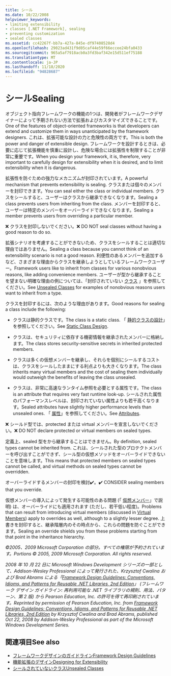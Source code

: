 ```yaml
---
title: シール
ms.date: 10/22/2008
helpviewer_keywords:
- limiting extensibility
- classes [.NET Framework], sealing
- preventing customization
- sealed classes
ms.assetid: cc42267f-bb7a-427a-845e-df97408528d4
ms.openlocfilehash: 29023ad431f9d05caf44e59f66eccee24bfa0433
ms.sourcegitcommit: 965a5af7918acb0a3fd3baf342e15d511ef75188
ms.translationtype: MT
ms.contentlocale: ja-JP
ms.lasthandoff: 11/18/2020
ms.locfileid: "94828687"
---
```

# <a name="sealing"></a><span data-ttu-id="18a2e-102">シール</span><span class="sxs-lookup"><span data-stu-id="18a2e-102">Sealing</span></span>
<span data-ttu-id="18a2e-103">オブジェクト指向フレームワークの機能の1つは、開発者がフレームワークデザイナーによって予期されない方法で拡張およびカスタマイズできることです。</span><span class="sxs-lookup"><span data-stu-id="18a2e-103">One of the features of object-oriented frameworks is that developers can extend and customize them in ways unanticipated by the framework designers.</span></span> <span data-ttu-id="18a2e-104">これは、拡張可能な設計の力と危険性の両方です。</span><span class="sxs-lookup"><span data-stu-id="18a2e-104">This is both the power and danger of extensible design.</span></span> <span data-ttu-id="18a2e-105">フレームワークを設計するときは、必要に応じて拡張機能を慎重に設計し、危険な場合には拡張性を制限することが非常に重要です。</span><span class="sxs-lookup"><span data-stu-id="18a2e-105">When you design your framework, it is, therefore, very important to carefully design for extensibility when it is desired, and to limit extensibility when it is dangerous.</span></span>

 <span data-ttu-id="18a2e-106">拡張性を防ぐための強力なメカニズムが封印されています。</span><span class="sxs-lookup"><span data-stu-id="18a2e-106">A powerful mechanism that prevents extensibility is sealing.</span></span> <span data-ttu-id="18a2e-107">クラスまたは個々のメンバーを封印できます。</span><span class="sxs-lookup"><span data-stu-id="18a2e-107">You can seal either the class or individual members.</span></span> <span data-ttu-id="18a2e-108">クラスをシールすると、ユーザーはクラスから継承できなくなります。</span><span class="sxs-lookup"><span data-stu-id="18a2e-108">Sealing a class prevents users from inheriting from the class.</span></span> <span data-ttu-id="18a2e-109">メンバーを封印すると、ユーザーは特定のメンバーをオーバーライドできなくなります。</span><span class="sxs-lookup"><span data-stu-id="18a2e-109">Sealing a member prevents users from overriding a particular member.</span></span>

 <span data-ttu-id="18a2e-110">❌ クラスを封印しないでください。</span><span class="sxs-lookup"><span data-stu-id="18a2e-110">❌ DO NOT seal classes without having a good reason to do so.</span></span>

 <span data-ttu-id="18a2e-111">拡張シナリオを考慮することができないため、クラスをシールすることは適切な理由ではありません。</span><span class="sxs-lookup"><span data-stu-id="18a2e-111">Sealing a class because you cannot think of an extensibility scenario is not a good reason.</span></span> <span data-ttu-id="18a2e-112">利便性のあるメンバーを追加するなど、さまざまな理由からクラスを継承しようとしているフレームワークユーザー。</span><span class="sxs-lookup"><span data-stu-id="18a2e-112">Framework users like to inherit from classes for various nonobvious reasons, like adding convenience members.</span></span> <span data-ttu-id="18a2e-113">ユーザーが型から継承することを望まない明確な理由の例については、「封印されていない [クラス](unsealed-classes.md) 」を参照してください。</span><span class="sxs-lookup"><span data-stu-id="18a2e-113">See [Unsealed Classes](unsealed-classes.md) for examples of nonobvious reasons users want to inherit from a type.</span></span>

 <span data-ttu-id="18a2e-114">クラスを封印するには、次のような理由があります。</span><span class="sxs-lookup"><span data-stu-id="18a2e-114">Good reasons for sealing a class include the following:</span></span>

- <span data-ttu-id="18a2e-115">クラスは静的クラスです。</span><span class="sxs-lookup"><span data-stu-id="18a2e-115">The class is a static class.</span></span> <span data-ttu-id="18a2e-116">「 [静的クラスの設計](static-class.md)」を参照してください。</span><span class="sxs-lookup"><span data-stu-id="18a2e-116">See [Static Class Design](static-class.md).</span></span>

- <span data-ttu-id="18a2e-117">クラスは、セキュリティに依存する機密情報を継承されたメンバーに格納します。</span><span class="sxs-lookup"><span data-stu-id="18a2e-117">The class stores security-sensitive secrets in inherited protected members.</span></span>

- <span data-ttu-id="18a2e-118">クラスは多くの仮想メンバーを継承し、それらを個別にシールするコストは、クラスをシールしたままにする利点よりも大きくなります。</span><span class="sxs-lookup"><span data-stu-id="18a2e-118">The class inherits many virtual members and the cost of sealing them individually would outweigh the benefits of leaving the class unsealed.</span></span>

- <span data-ttu-id="18a2e-119">クラスは、非常に高速なランタイム参照を必要とする属性です。</span><span class="sxs-lookup"><span data-stu-id="18a2e-119">The class is an attribute that requires very fast runtime look-up.</span></span> <span data-ttu-id="18a2e-120">シールされた属性のパフォーマンスレベルは、封印されていない属性よりも若干高くなります。</span><span class="sxs-lookup"><span data-stu-id="18a2e-120">Sealed attributes have slightly higher performance levels than unsealed ones.</span></span> <span data-ttu-id="18a2e-121">「 [属性](attributes.md)」を参照してください。</span><span class="sxs-lookup"><span data-stu-id="18a2e-121">See [Attributes](attributes.md).</span></span>

 <span data-ttu-id="18a2e-122">❌ シールド型では、protected または virtual メンバーを宣言しないでください。</span><span class="sxs-lookup"><span data-stu-id="18a2e-122">❌ DO NOT declare protected or virtual members on sealed types.</span></span>

 <span data-ttu-id="18a2e-123">定義上、sealed 型をから継承することはできません。</span><span class="sxs-lookup"><span data-stu-id="18a2e-123">By definition, sealed types cannot be inherited from.</span></span> <span data-ttu-id="18a2e-124">これは、シールされた型のプロテクトメンバーを呼び出すことができず、シール型の仮想メソッドをオーバーライドできないことを意味します。</span><span class="sxs-lookup"><span data-stu-id="18a2e-124">This means that protected members on sealed types cannot be called, and virtual methods on sealed types cannot be overridden.</span></span>

 <span data-ttu-id="18a2e-125">オーバーライドするメンバーの封印を検討✔️。</span><span class="sxs-lookup"><span data-stu-id="18a2e-125">✔️ CONSIDER sealing members that you override.</span></span>

 <span data-ttu-id="18a2e-126">仮想メンバーの導入によって発生する可能性のある問題 (「 [仮想メンバー](virtual-members.md)」で説明) は、オーバーライドにも適用されます (ただし、若干低い程度)。</span><span class="sxs-lookup"><span data-stu-id="18a2e-126">Problems that can result from introducing virtual members (discussed in [Virtual Members](virtual-members.md)) apply to overrides as well, although to a slightly lesser degree.</span></span> <span data-ttu-id="18a2e-127">上書きを封印すると、継承階層内のその時点から、これらの問題を防ぐことができます。</span><span class="sxs-lookup"><span data-stu-id="18a2e-127">Sealing an override shields you from these problems starting from that point in the inheritance hierarchy.</span></span>

 <span data-ttu-id="18a2e-128">*©2005、2009 Microsoft Corporation の部分。すべての権限が予約されています。*</span><span class="sxs-lookup"><span data-stu-id="18a2e-128">*Portions © 2005, 2009 Microsoft Corporation. All rights reserved.*</span></span>

 <span data-ttu-id="18a2e-129">*2008 年 10 月 22 日に Microsoft Windows Development シリーズの一部として、Addison-Wesley Professional によって発行された、Krzysztof Cwalina および Brad Abrams による「[Framework Design Guidelines: Conventions, Idioms, and Patterns for Reusable .NET Libraries, 2nd Edition](https://www.informit.com/store/framework-design-guidelines-conventions-idioms-and-9780321545619)」 (フレームワーク デザイン ガイドライン: 再利用可能な .NET ライブラリの規則、用法、パターン、第 2 版) から Pearson Education, Inc. の許可を得て再印刷されています。*</span><span class="sxs-lookup"><span data-stu-id="18a2e-129">*Reprinted by permission of Pearson Education, Inc. from [Framework Design Guidelines: Conventions, Idioms, and Patterns for Reusable .NET Libraries, 2nd Edition](https://www.informit.com/store/framework-design-guidelines-conventions-idioms-and-9780321545619) by Krzysztof Cwalina and Brad Abrams, published Oct 22, 2008 by Addison-Wesley Professional as part of the Microsoft Windows Development Series.*</span></span>

## <a name="see-also"></a><span data-ttu-id="18a2e-130">関連項目</span><span class="sxs-lookup"><span data-stu-id="18a2e-130">See also</span></span>

- [<span data-ttu-id="18a2e-131">フレームワークデザインのガイドライン</span><span class="sxs-lookup"><span data-stu-id="18a2e-131">Framework Design Guidelines</span></span>](index.md)
- [<span data-ttu-id="18a2e-132">機能拡張のデザイン</span><span class="sxs-lookup"><span data-stu-id="18a2e-132">Designing for Extensibility</span></span>](designing-for-extensibility.md)
- [<span data-ttu-id="18a2e-133">シールされていないクラス</span><span class="sxs-lookup"><span data-stu-id="18a2e-133">Unsealed Classes</span></span>](unsealed-classes.md)
